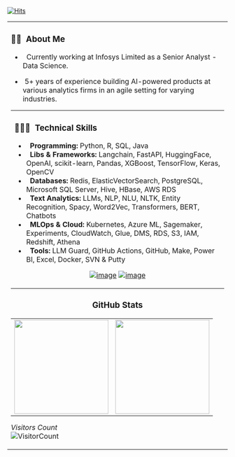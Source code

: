 [![Hits](https://hits.seeyoufarm.com/api/count/incr/badge.svg?url=https%3A%2F%2Fgithub.com%2Frohit-khokle&count_bg=%2379C83D&title_bg=%23555555&icon=&icon_color=%23E7E7E7&title=hits&edge_flat=false)](https://hits.seeyoufarm.com)

<table width="200%"> 
  <tr>
    <td> <h3> 👨🏻‍ &nbsp;About Me </h3>


- &nbsp; Currently working at Infosys Limited as a Senior Analyst - Data Science.

- &nbsp;5+ years of experience building AI-powered products at various analytics firms in an agile setting for varying industries. 

<table width="100%"> 
  <tr>
    <td> <h3> 👨🏻‍💻 &nbsp;<b>Technical Skills</b> </h3>

- &nbsp; <b>Programming:</b>	Python, R, SQL, Java
- &nbsp; <b>Libs & Frameworks:</b> Langchain, FastAPI, HuggingFace, OpenAI, scikit-learn, Pandas, XGBoost, TensorFlow, Keras, OpenCV
- &nbsp; <b>Databases:</b>	Redis, ElasticVectorSearch, PostgreSQL, Microsoft SQL Server, Hive, HBase, AWS RDS
- &nbsp; <b>Text Analytics:</b>	LLMs, NLP, NLU, NLTK, Entity Recognition, Spacy, Word2Vec, Transformers, BERT, Chatbots
- &nbsp; <b>MLOps & Cloud:</b> Kubernetes, Azure ML, Sagemaker, Experiments, CloudWatch, Glue, DMS, RDS, S3, IAM, Redshift, Athena
- &nbsp; <b>Tools:</b>	LLM Guard, GitHub Actions, GitHub, Make, Power BI, Excel, Docker, SVN & Putty 
      
<div align="center">

[![image](https://img.shields.io/badge/LinkedIn-0077B5?style=for-the-badge&logo=linkedin&logoColor=white)](www.linkedin.com/in/rohit-goswami07)
[![image](https://img.shields.io/badge/Gmail-D14836?style=for-the-badge&logo=gmail&logoColor=white)](mailto:rohitgoswami.p@gmail.com)
  
</div>


</td>
  </tr>
</table>
<h3 align="center">  GitHub Stats</h3>
<table width="100%"> 
  <tr>
    <td><img height="215em" src="https://github-readme-stats-eight-theta.vercel.app/api?username=rohit07cf&theme=vue&show_icons=true&include_all_commits=true&count_private=true"/></td>
    <td><img height="215em" src="https://github-readme-stats-eight-theta.vercel.app/api/top-langs/?username=rohit07cf&theme=vue&layout=compact&exclude_lang=r"/></td>
  </tr>
</table>

*Visitors Count*  
![VisitorCount](https://profile-counter.glitch.me/{syedareehaquasar}/count.svg)
<!-- https://cdn4.iconfinder.com/data/icons/logos-and-brands/512/189_Kaggle_logo_logos-512 -->
